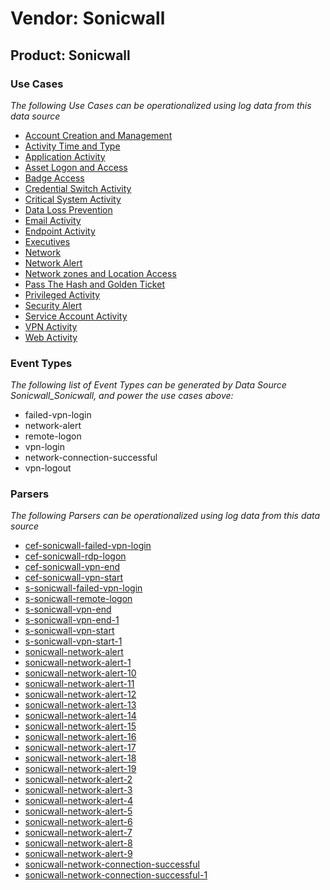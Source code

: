 Vendor: Sonicwall
=================
Product: Sonicwall
------------------

### Use Cases

_The following Use Cases can be operationalized using log data from this data source_

* [Account Creation and Management](../UseCases/usecase_account_creation_and_management.md)
* [Activity Time  and Type](../UseCases/usecase_activity_time__and_type.md)
* [Application Activity](../UseCases/usecase_application_activity.md)
* [Asset Logon and Access](../UseCases/usecase_asset_logon_and_access.md)
* [Badge Access](../UseCases/usecase_badge_access.md)
* [Credential Switch Activity](../UseCases/usecase_credential_switch_activity.md)
* [Critical System Activity](../UseCases/usecase_critical_system_activity.md)
* [Data Loss Prevention](../UseCases/usecase_data_loss_prevention.md)
* [Email Activity](../UseCases/usecase_email_activity.md)
* [Endpoint Activity](../UseCases/usecase_endpoint_activity.md)
* [Executives](../UseCases/usecase_executives.md)
* [Network](../UseCases/usecase_network.md)
* [Network Alert](../UseCases/usecase_network_alert.md)
* [Network zones and Location Access](../UseCases/usecase_network_zones_and_location_access.md)
* [Pass The Hash and Golden Ticket](../UseCases/usecase_pass_the_hash_and_golden_ticket.md)
* [Privileged Activity](../UseCases/usecase_privileged_activity.md)
* [Security Alert](../UseCases/usecase_security_alert.md)
* [Service Account Activity](../UseCases/usecase_service_account_activity.md)
* [VPN Activity](../UseCases/usecase_vpn_activity.md)
* [Web Activity](../UseCases/usecase_web_activity.md)


### Event Types

_The following list of Event Types can be generated by Data Source Sonicwall_Sonicwall, and power the use cases above:_

- failed-vpn-login
- network-alert
- remote-logon
- vpn-login
- network-connection-successful
- vpn-logout


### Parsers

_The following Parsers can be operationalized using log data from this data source_

* [cef-sonicwall-failed-vpn-login](../Parsers/parserContent_cef-sonicwall-failed-vpn-login.md)
* [cef-sonicwall-rdp-logon](../Parsers/parserContent_cef-sonicwall-rdp-logon.md)
* [cef-sonicwall-vpn-end](../Parsers/parserContent_cef-sonicwall-vpn-end.md)
* [cef-sonicwall-vpn-start](../Parsers/parserContent_cef-sonicwall-vpn-start.md)
* [s-sonicwall-failed-vpn-login](../Parsers/parserContent_s-sonicwall-failed-vpn-login.md)
* [s-sonicwall-remote-logon](../Parsers/parserContent_s-sonicwall-remote-logon.md)
* [s-sonicwall-vpn-end](../Parsers/parserContent_s-sonicwall-vpn-end.md)
* [s-sonicwall-vpn-end-1](../Parsers/parserContent_s-sonicwall-vpn-end-1.md)
* [s-sonicwall-vpn-start](../Parsers/parserContent_s-sonicwall-vpn-start.md)
* [s-sonicwall-vpn-start-1](../Parsers/parserContent_s-sonicwall-vpn-start-1.md)
* [sonicwall-network-alert](../Parsers/parserContent_sonicwall-network-alert.md)
* [sonicwall-network-alert-1](../Parsers/parserContent_sonicwall-network-alert-1.md)
* [sonicwall-network-alert-10](../Parsers/parserContent_sonicwall-network-alert-10.md)
* [sonicwall-network-alert-11](../Parsers/parserContent_sonicwall-network-alert-11.md)
* [sonicwall-network-alert-12](../Parsers/parserContent_sonicwall-network-alert-12.md)
* [sonicwall-network-alert-13](../Parsers/parserContent_sonicwall-network-alert-13.md)
* [sonicwall-network-alert-14](../Parsers/parserContent_sonicwall-network-alert-14.md)
* [sonicwall-network-alert-15](../Parsers/parserContent_sonicwall-network-alert-15.md)
* [sonicwall-network-alert-16](../Parsers/parserContent_sonicwall-network-alert-16.md)
* [sonicwall-network-alert-17](../Parsers/parserContent_sonicwall-network-alert-17.md)
* [sonicwall-network-alert-18](../Parsers/parserContent_sonicwall-network-alert-18.md)
* [sonicwall-network-alert-19](../Parsers/parserContent_sonicwall-network-alert-19.md)
* [sonicwall-network-alert-2](../Parsers/parserContent_sonicwall-network-alert-2.md)
* [sonicwall-network-alert-3](../Parsers/parserContent_sonicwall-network-alert-3.md)
* [sonicwall-network-alert-4](../Parsers/parserContent_sonicwall-network-alert-4.md)
* [sonicwall-network-alert-5](../Parsers/parserContent_sonicwall-network-alert-5.md)
* [sonicwall-network-alert-6](../Parsers/parserContent_sonicwall-network-alert-6.md)
* [sonicwall-network-alert-7](../Parsers/parserContent_sonicwall-network-alert-7.md)
* [sonicwall-network-alert-8](../Parsers/parserContent_sonicwall-network-alert-8.md)
* [sonicwall-network-alert-9](../Parsers/parserContent_sonicwall-network-alert-9.md)
* [sonicwall-network-connection-successful](../Parsers/parserContent_sonicwall-network-connection-successful.md)
* [sonicwall-network-connection-successful-1](../Parsers/parserContent_sonicwall-network-connection-successful-1.md)
